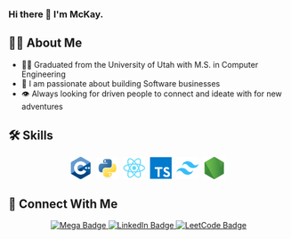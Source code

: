 ### Hi there 👋 I'm McKay.

## 👨‍💻 About Me

- 👨‍🎓 Graduated from the University of Utah with M.S. in Computer Engineering
- 🙌 I am passionate about building Software businesses
- 👁️ Always looking for driven people to connect and ideate with for new adventures
 
## 🛠️ Skills
<div id="skills" align="center">
  <img src="https://github.com/devicons/devicon/blob/master/icons/cplusplus/cplusplus-original.svg" title="cplusplus" alt="cplusplus" width="40" height="40"/>&nbsp;
  <img src="https://github.com/devicons/devicon/blob/master/icons/python/python-original.svg" title="python" alt="python" width="40" height="40"/>&nbsp;
  <img src="https://github.com/devicons/devicon/blob/master/icons/react/react-original.svg" title="React" alt="React" width="40" height="40"/>&nbsp;
  <img src="https://github.com/devicons/devicon/blob/master/icons/typescript/typescript-original.svg" title="typescript" alt="typescript" width="40" height="40"/>&nbsp;
  <img src="https://github.com/devicons/devicon/blob/master/icons/tailwindcss/tailwindcss-original.svg" title="tailwindcss" alt="tailwindcss" width="40" height="40"/>&nbsp;
  <img src="https://github.com/devicons/devicon/blob/master/icons/nodejs/nodejs-original.svg" title="nodejs" alt="nodejs" width="40" height="40" />&nbsp;
</div>


## 🧠 Connect With Me
<div id="badges" align="center">
 <a href="https://mckaymower.com/" target="_blank" rel="noopener">
  <img src="https://img.shields.io/badge/Website-gray?style=for-the-badge&logo=mega&logoColor=white" alt="Mega Badge"/>
  </a>
  <a href="https://www.linkedin.com/in/mmower777/" target="_blank" rel="noopener">
  <img src="https://img.shields.io/badge/LinkedIn-blue?style=for-the-badge&logo=linkedin&logoColor=white" alt="LinkedIn Badge"/>
  </a>
 <a href="https://leetcode.com/McKayMower/" target="_blank" rel="noopener">
  <img src="https://img.shields.io/badge/LeetCode-black?style=for-the-badge&logo=leetcode&logoColor=white" alt="LeetCode Badge"/>
  </a>
 
</div>

<!--
  NOTES
  icons from: https://github.com/devicons/devicon/tree/master/icons
  emojis type in by :<emoji>:
-->
